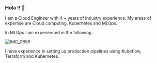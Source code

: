 ### Hola !! 👋

I am a Cloud Engineer with 4 + years of industry experience. My areas of expertise are Cloud computing, Kubernetes and MLOps.

In MLOps I am experienced in the following:

![IMG_0659](https://user-images.githubusercontent.com/17012391/163672709-31c832cd-32c0-4742-b38e-807ca265c900.PNG)

I have experience in setting up production pipelines using Kubeflow, Terraform and Kubernetes.
